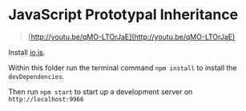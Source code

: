 # JavaScript Prototypal Inheritance

> [http://youtu.be/qMO-LTOrJaE](http://youtu.be/qMO-LTOrJaE)

Install [io.js](https://iojs.org/en/index.html).

Within this folder run the terminal command `npm install` to install the
`devDependencies`.

Then run `npm start` to start up a development server on `http://localhost:9966`
